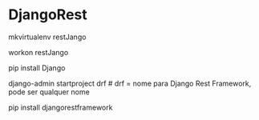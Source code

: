 # DjangoRest
mkvirtualenv restJango

workon restJango 

pip install Django

django-admin startproject drf # drf = nome para Django Rest Framework, pode ser qualquer nome

pip install djangorestframework



